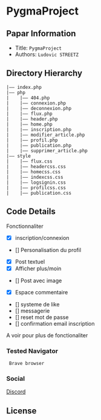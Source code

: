 PygmaProject
===

## Papar Information
- Title:  `PygmaProject`
- Authors:  `Ludovic STREETZ`



## Directory Hierarchy
```
|—— index.php
|—— php
|    |—— 404.php
|    |—— connexion.php
|    |—— deconnexion.php
|    |—— flux.php
|    |—— header.php
|    |—— home.php
|    |—— inscription.php
|    |—— modifier_article.php
|    |—— profil.php
|    |—— publication.php
|    |—— supprimer_article.php
|—— style
|    |—— flux.css
|    |—— headercss.css
|    |—— homecss.css
|    |—— indexcss.css
|    |—— logsignin.css
|    |—— profilcss.css
|    |—— publication.css
```
## Code Details
Fonctionnaliter
- [x] inscription/connexion
- [] Personalisation du profil
- [x] Post textuel
- [x] Afficher plus/moin
- [] Post avec image
- [x] Espace commentaire
- [] systeme de like
- [] messagerie
- [] reset mot de passe
- [] confirmation email inscription  

A voir pour plus de fonctionaliter
### Tested Navigator

  ```
   Brave browser
  ```

### Social

<a href="https://discord.com/users/426377537606778881.">Discord</a>

## License
